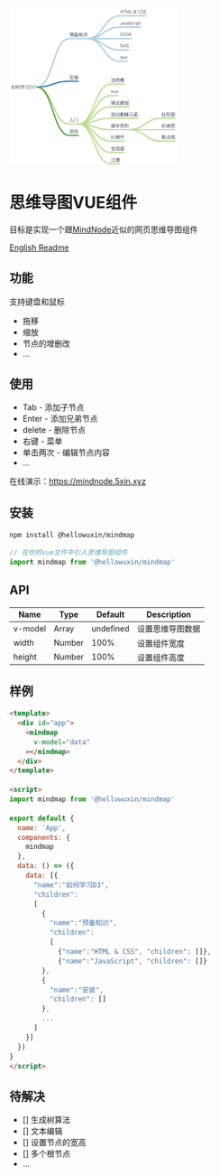 <img src="./public/mindmap.png" width="300"/>

# 思维导图VUE组件

目标是实现一个跟[MindNode](https://mindnode.com)近似的网页思维导图组件

[English Readme](./README.md)

## 功能

支持键盘和鼠标

- 拖移
- 缩放
- 节点的增删改
- ...

## 使用

- Tab - 添加子节点
- Enter - 添加兄弟节点
- delete - 删除节点
- 右键 - 菜单
- 单击两次 - 编辑节点内容
- ...

在线演示：<https://mindnode.5xin.xyz>

## 安装

```sh
npm install @hellowuxin/mindmap
```

```js
// 在你的vue文件中引入思维导图组件
import mindmap from '@hellowuxin/mindmap'
```

## API

| Name    | Type   | Default   | Description    |
| ---     | ---    | ---       | ---            |
| v-model | Array  | undefined | 设置思维导图数据  |
| width   | Number | 100%      | 设置组件宽度     |
| height  | Number | 100%      | 设置组件高度     |

## 样例

```html
<template>
  <div id="app">
    <mindmap
      v-model="data"
    ></mindmap>
  </div>
</template>

<script>
import mindmap from '@hellowuxin/mindmap'

export default {
  name: 'App',
  components: {
    mindmap
  },
  data: () => ({
    data: [{
      "name":"如何学习D3",
      "children":
      [
        {
          "name":"预备知识",
          "children":
          [
            {"name":"HTML & CSS", "children": []},
            {"name":"JavaScript", "children": []}
        },
        {
          "name":"安装",
          "children": []
        },
        ...
      ]
    }]
  })
}
</script>
```

## 待解决

- [] 生成树算法
- [] 文本编辑
- [] 设置节点的宽高
- [] 多个根节点
- ...
